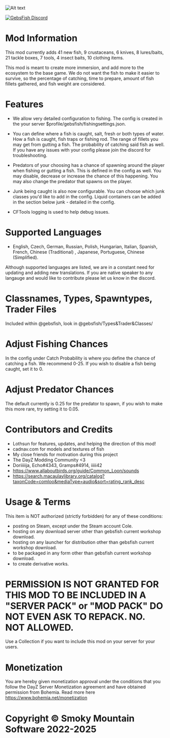 ![Alt text](https://i.imgur.com/3rhti8A.gif)

[![GebsFish Discord](https://i.imgur.com/4IyA522.png)](https://discord.gg/G8uSGZ8yyf)

# Mod Information
This mod currently adds 41 new fish, 9 crustaceans, 6 knives, 8 lures/baits, 21 tackle boxes, 7 tools, 4 insect baits, 10 clothing items.

This mod is meant to create more immersion, and add more to the ecosystem to the base game. We do not want the fish to make it easier to survive, so the percentage of catching, time to prepare, amount of fish fillets gathered, and fish weight are considered. 

# Features

- We allow very detailed configuration to fishing. The config is created in the your server $profile/gebsfish/fishingsettings.json. 


- You can define where a fish is caught, salt, fresh or both types of water. How a fish is caught, fish traps or fishing rod. The range of fillets you may get from gutting a fish. The probability of catching said fish as well. If you have any issues with your config please join the discord for troubleshooting. 


- Predators of your choosing has a chance of spawning around the player when fishing or gutting a fish. This is defined in the config as well. You may disable, decrease or increase the chance of this happening. You may also change the predator that spawns on the player.


- Junk being caught is also now configurable. You can choose which junk classes you'd like to add in the config. Liquid containers can be added in the section below junk - detailed in the config.


- CFTools logging is used to help debug issues.

# Supported Languages
- English, Czech, German, Russian, Polish, Hungarian, Italian, Spanish, French, Chinese (Traditional) , Japanese, Portuguese, Chinese (Simplified). 


Although supported languages are listed, we are in a constant need for updating and adding new translations. If you are native speaker to any langauge and would like to contribute please let us know in the discord.

# Classnames, Types, Spawntypes, Trader Files
Included within @gebsfish, look in @gebsfish/Types&Trader&Classes/

# Adjust Fishing Chances
In the config under Catch Probability is where you define the chance of catching a fish. We recommend 0-25. If you wish to disable a fish being caught, set it to 0.


# Adjust Predator Chances
The default currently is 0.25 for the predator to spawn, if you wish to make this more rare, try setting it to 0.05.

#  Contributors and Credits
- Lothsun for features, updates, and helping the direction of this mod! 
- cadnav.com for models and textures of fish
- My close friends for motivation during this project
- The DayZ Modding Community <3 
- Doriiiiija, Echo#4343, Gramps#4914, iiiii42
- https://www.allaboutbirds.org/guide/Common_Loon/sounds
- https://search.macaulaylibrary.org/catalog?taxonCode=comloo&mediaType=audio&sort=rating_rank_desc

# Usage & Terms
This item is NOT authorized (strictly forbidden) for any of these conditions:
- posting on Steam, except under the Steam account Cole.
- hosting on any download server other than gebsfish current workshop download.
- hosting on any launcher for distribution other than gebsfish  current workshop download.
- to be packaged in any form other than gebsfish current workshop download.
- to create derivative works.

# PERMISSION IS NOT GRANTED FOR THIS MOD TO BE INCLUDED IN A "SERVER PACK" or "MOD PACK" DO NOT EVEN ASK TO REPACK. NO. NOT ALLOWED.
Use a Collection if you want to include this mod on your server for your users. 

# Monetization
You are hereby given monetization approval under the conditions that you follow the DayZ Server Monetization agreement and have obtained permission from Bohemia. Read more here https://www.bohemia.net/monetization

# Copyright © Smoky Mountain Software 2022-2025
